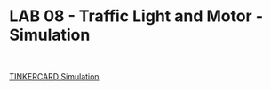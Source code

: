 # LAB 08 - Traffic Light and Motor - Simulation 
<br>

[TINKERCARD Simulation](https://www.tinkercad.com/things/93AOVXX7QgO-lab-08-traffic-light-and-motor?sharecode=8Z17XTSo2eZutOvsOpvF2psy8y-ONNro-5a73mZlids)